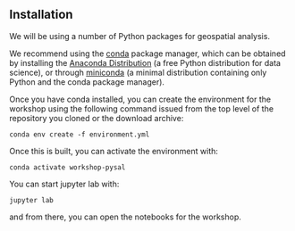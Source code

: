 ## Installation

We will be using a number of Python packages for geospatial analysis.

We recommend using the [conda](https://conda.io/en/latest) package manager, which can be obtained by
installing the [Anaconda Distribution](https://www.anaconda.com/download-old) (a free Python distribution for data
science), or through [miniconda](docs.anaconda.com/free/miniconda) (a minimal distribution containing only
Python and the conda package manager). 


Once you have conda installed, you can create the environment for the workshop
using the following command issued from the top level of the repository you
cloned or the download archive:

```
conda env create -f environment.yml
```

Once this is built,  you can activate the environment with:

```
conda activate workshop-pysal
```

You can start jupyter lab with:

```
jupyter lab
```
and from there, you can open the notebooks for the workshop.

